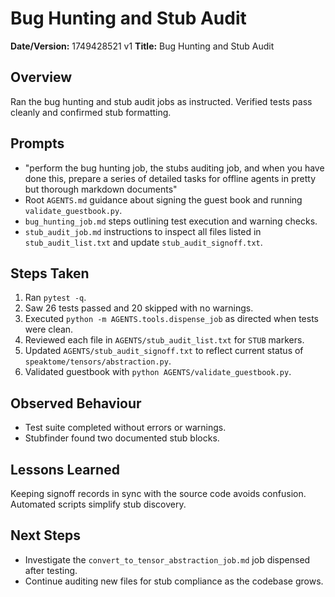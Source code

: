 # Bug Hunting and Stub Audit

**Date/Version:** 1749428521 v1
**Title:** Bug Hunting and Stub Audit

## Overview
Ran the bug hunting and stub audit jobs as instructed. Verified tests pass cleanly and confirmed stub formatting.

## Prompts
- "perform the bug hunting job, the stubs auditing job, and when you have done this, prepare a series of detailed tasks for offline agents in pretty but thorough markdown documents"
- Root `AGENTS.md` guidance about signing the guest book and running `validate_guestbook.py`.
- `bug_hunting_job.md` steps outlining test execution and warning checks.
- `stub_audit_job.md` instructions to inspect all files listed in `stub_audit_list.txt` and update `stub_audit_signoff.txt`.

## Steps Taken
1. Ran `pytest -q`.
2. Saw 26 tests passed and 20 skipped with no warnings.
3. Executed `python -m AGENTS.tools.dispense_job` as directed when tests were clean.
4. Reviewed each file in `AGENTS/stub_audit_list.txt` for `STUB` markers.
5. Updated `AGENTS/stub_audit_signoff.txt` to reflect current status of `speaktome/tensors/abstraction.py`.
6. Validated guestbook with `python AGENTS/validate_guestbook.py`.

## Observed Behaviour
- Test suite completed without errors or warnings.
- Stubfinder found two documented stub blocks.

## Lessons Learned
Keeping signoff records in sync with the source code avoids confusion. Automated scripts simplify stub discovery.

## Next Steps
- Investigate the `convert_to_tensor_abstraction_job.md` job dispensed after testing.
- Continue auditing new files for stub compliance as the codebase grows.
